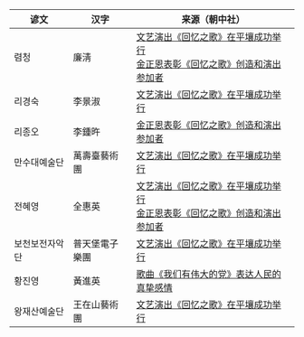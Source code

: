 |谚文|汉字|来源（朝中社）|
|-|-|-|
|렴청|廉淸|[文艺演出《回忆之歌》在平壤成功举行](http://www.kcna.kp/kcna.user.article.retrieveNewsViewInfoList.kcmsf?article_code=AR0059723&lang=chn)<br>[金正恩表彰《回忆之歌》创造和演出参加者](http://www.kcna.kp/kcna.user.article.retrieveNewsViewInfoList.kcmsf?article_code=AR0060931&lang=chn)|
|리경숙|李景淑|[文艺演出《回忆之歌》在平壤成功举行](http://www.kcna.kp/kcna.user.article.retrieveNewsViewInfoList.kcmsf?article_code=AR0059723&lang=chn)|
|리종오|李鍾旿|[金正恩表彰《回忆之歌》创造和演出参加者](http://www.kcna.kp/kcna.user.article.retrieveNewsViewInfoList.kcmsf?article_code=AR0060931&lang=chn)|
|만수대예술단|萬壽臺藝術團|[文艺演出《回忆之歌》在平壤成功举行](http://www.kcna.kp/kcna.user.article.retrieveNewsViewInfoList.kcmsf?article_code=AR0059723&lang=chn)|
|전혜영|全惠英|[文艺演出《回忆之歌》在平壤成功举行](http://www.kcna.kp/kcna.user.article.retrieveNewsViewInfoList.kcmsf?article_code=AR0059723&lang=chn)<br>[金正恩表彰《回忆之歌》创造和演出参加者](http://www.kcna.kp/kcna.user.article.retrieveNewsViewInfoList.kcmsf?article_code=AR0060931&lang=chn)|
|보천보전자악단|普天堡電子樂團|[文艺演出《回忆之歌》在平壤成功举行](http://www.kcna.kp/kcna.user.article.retrieveNewsViewInfoList.kcmsf?article_code=AR0059723&lang=chn)|
|황진영|黃進英|[歌曲《我们有伟大的党》表达人民的真挚感情](http://www.kcna.kp/kcna.user.article.retrieveNewsViewInfoList.kcmsf?article_code=AR0136602&lang=chn)|
|왕재산예술단|王在山藝術團|[文艺演出《回忆之歌》在平壤成功举行](http://www.kcna.kp/kcna.user.article.retrieveNewsViewInfoList.kcmsf?article_code=AR0059723&lang=chn)|
